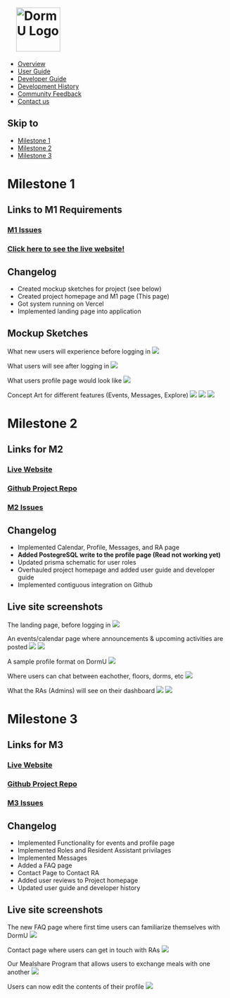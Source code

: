 # <img src="img/dormu-logo.png" alt="DormU Logo" style= "width:100px; padding-left:20"/>

* [Overview](/index)
* [User Guide](/user-guide.md)
* [Developer Guide](/developer-guide.md)
* [Development History](/dev-history.md)
* [Community Feedback](/community-feedback.md) 
* [Contact us](/contact-us.md) <br>

## Skip to
- [Milestone 1](#milestone-1)
- [Milestone 2](#milestone-2)
- [Milestone 3](#milestone-3)

# Milestone 1
## Links to M1 Requirements
### [M1 Issues](https://github.com/orgs/dorm-u/projects/1/views/1)

### [Click here to see the live website!](https://dorm-u-app.vercel.app/)

## Changelog
* Created mockup sketches for project (see below)
* Created project homepage and M1 page (This page)
* Got system running on Vercel
* Implemented landing page into application

## Mockup Sketches
What new users will experience before logging in
<img src="img/DormU-LandingNewUser.png">

What users will see after logging in
<img src="img/DormU-LandingReturningUser.png">

What users profile page would look like
<img src="img/DormU-Profile.png">

Concept Art for different features (Events, Messages, Explore)
<img src="img/DormU-EventsCalendar.png">
<img src="img/DormU-Messages.png">
<img src="img/DormU-Explore.png">

# Milestone 2

## Links for M2

### [Live Website]()
### [Github Project Repo](https://github.com/dorm-u/dorm-u-app/tree/profile-page)
### [M2 Issues](https://github.com/orgs/dorm-u/projects/4/views/2)


## Changelog
* Implemented Calendar, Profile, Messages, and RA page 
* **Added PostegreSQL write to the profile page (Read not working yet)**
* Updated prisma schematic for user roles
* Overhauled project homepage and added user guide and developer guide
* Implemented contiguous integration on Github

## Live site screenshots
The landing page, before logging in
<img src="img/DormU-M2-Landing.png">

An events/calendar page where announcements & upcoming activities are posted
<img src="img/DormU-M2-Events.png">
<img src="img/DormU-M2-Events2.png">

A sample profile format on DormU
<img src="img/DormU-M2-Profile.png">

Where users can chat between eachother, floors, dorms, etc
<img src="img/DormU-M2-Messages.png">

What the RAs (Admins) will see on their dashboard
<img src="img/DormU-M2-RA-Admin.png">
<img src="img/DormU-M2-RA-Admin2.png">

# Milestone 3
## Links for M3
### [Live Website](https://dorm-u-app.vercel.app/)
### [Github Project Repo](https://github.com/dorm-u/dorm-u-app/tree/profile-page)
### [M3 Issues](https://github.com/orgs/dorm-u/projects/5/views/1)

## Changelog
* Implemented Functionality for events and profile page
* Implemented Roles and Resident Assistant privilages
* Implemented Messages
* Added a FAQ page
* Contact Page to Contact RA
* Added user reviews to Project homepage
* Updated user guide and developer history

## Live site screenshots
The new FAQ page where first time users can familiarize themselves with DormU
<img src="img/DormU-M3-FAQ.png">

Contact page where users can get in touch with RAs
<img src="img/DormU-M3-Contact.png">

Our Mealshare Program that allows users to exchange meals with one another
<img src="img/DormU-M3-Mealshare.png">

Users can now edit the contents of their profile
<img src="img/DormU-M3-EditProfile.png">
